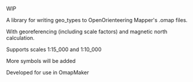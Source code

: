 WIP

A library for writing geo_types to OpenOrienteering Mapper's .omap files.

With georeferencing (including scale factors) and magnetic north calculation.

Supports scales 1:15_000 and 1:10_000

More symbols will be added

Developed for use in OmapMaker